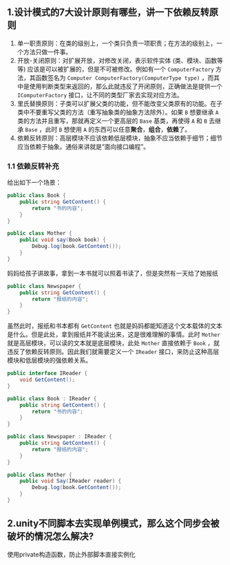 ## 1.设计模式的7大设计原则有哪些，讲一下依赖反转原则
1. 单一职责原则：在类的级别上，一个类只负责一项职责；在方法的级别上，一个方法只做一件事。
2. 开放-关闭原则：对扩展开放，对修改关闭，表示软件实体 (类、模块、函数等等) 应该是可以被扩展的，但是不可被修改。例如有一个 `ComputerFactory` 方法，其函数签名为  `Computer ComputerFactory(ComputerType type)` ，而其中是使用判断类型来返回的，那么此就违反了开闭原则，正确做法是提供一个 `IComputerFactory` 接口，让不同的类型厂家去实现对应方法。
3. 里氏替换原则：子类可以扩展父类的功能，但不能改变父类原有的功能。在子类中不要重写父类的方法（重写抽象类的抽象方法除外）。如果 `B` 想要继承 `A` 类的方法并且重写，那就再定义一个更高层的 `Base` 基类，再使得 `A` 和 `B` 去继承 `Base` ，此时 `B` 想使用 `A` 的东西可以任意**聚合**，**组合**，**依赖**了。
4. 依赖反转原则：高层模块不应该依赖低层模块，抽象不应当依赖于细节；细节应当依赖于抽象。通俗来讲就是“面向接口编程”。


### 1.1 依赖反转补充
给出如下一个场景：
```csharp
public class Book {
	public string GetContent() {
		return "书的内容";
	}
}

public class Mother {
	public void say(Book book) {
		Debug.log(book.GetContent());
	}
}
```
妈妈给孩子讲故事，拿到一本书就可以照着书读了，但是突然有一天给了她报纸
```csharp
public class Newspaper {
	public string GetContent() {
		return "报纸的内容";
	}
}
```
虽然此时，报纸和书本都有 `GetContent` 也就是妈妈都能知道这个文本载体的文本是什么。但是此处，拿到报纸并不能读出来，这是很难理解的事情。此时 `Mother` 就是高层模块，可以读的文本就是底层模块，此处 `Mother` 直接依赖于 `Book` ，就违反了依赖反转原则。因此我们就需要定义一个 `IReader` 接口，来防止这种高层模块和低层模块的强依赖关系。
```csharp
public interface IReader {
	void GetContent();
}

public class Book : IReader {
	public string GetContent() {
		return "书的内容";
	}
}

public class Newspaper : IReader {
	public string GetContent() {
		return "报纸的内容";
	}
}

public class Mother {
	public void Say(IReader reader) {
		Debug.log(book.GetContent());
	}
}
```
 
## 2.unity不同脚本去实现单例模式，那么这个同步会被破坏的情况怎么解决?
使用private构造函数，防止外部脚本直接实例化
